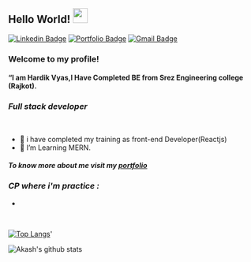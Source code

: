 ## Hello World! <img src="https://raw.githubusercontent.com/iampavangandhi/iampavangandhi/master/gifs/Hi.gif" width="30px"></h2>
[![Linkedin Badge](https://img.shields.io/badge/-Hardikvyas-blue?style=flat&logo=Linkedin&logoColor=white&link=https://www.linkedin.com/in/vyas-hardik-baa6b516a/)](https://www.linkedin.com/in/vyas-hardik-baa6b516a/)
[![Portfolio Badge](https://img.shields.io/badge/-@_Hardikvyas-000000?style=flat&labelColor=000000&logo=Medium&link=https://medium.com/@hardik280399)](https://medium.com/@hardik280399)
[![Gmail Badge](https://img.shields.io/badge/-Hardikvyas-c14438?style=flat&logo=Gmail&logoColor=white&link=mailto:hardik280399@gmail.com)](mailto:hardik280399@gmail.com)
### Welcome to my profile!
#### <p>“I am Hardik Vyas,I Have Completed BE from Srez Engineering college (Rajkot).</p>
### <i>Full stack developer</i>
<br/>

- 🥅 i have completed my training as front-end Developer(Reactjs)
- 🌱 I’m Learning MERN.

#### *To know more about me visit my [portfolio]( )*

### <i>CP where i'm practice :</i>
-
<br />
<p>

 
[![Top Langs](https://github-readme-stats.vercel.app/api/top-langs/?username=hardik12-tech&layout=compact&show_icons=true&theme=radical)](https://github.com/hardik12-tech/github-readme-stats)'


 </p>
 
 ![Akash's github stats](https://github-readme-stats.vercel.app/api?username=hardik12-tech&show_icons=true&theme=radical)
 


